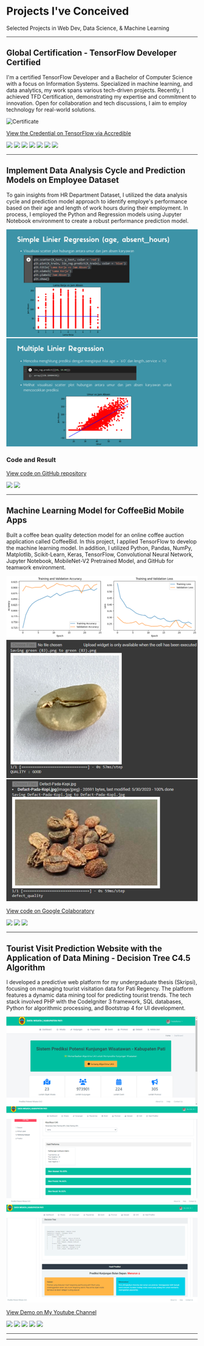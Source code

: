 # Projects I've Conceived
Selected Projects in Web Dev, Data Science, & Machine Learning

---
## Global Certification - TensorFlow Developer Certified

I'm a certified TensorFlow Developer and a Bachelor of Computer Science with a focus on Information Systems. Specialized in machine learning, and data analytics, my work spans various tech-driven projects. Recently, I achieved TFD Certification, demonstrating my expertise and commitment to innovation. Open for collaboration and tech discussions, I aim to employ technology for real-world solutions.

![Certificate](https://api.accredible.com/v1/frontend/credential_website_embed_image/certificate/84694956)

[View the Credential on TensorFlow via Accredible](https://www.credential.net/52e70482-3dbd-4b1d-b0d1-f66c39e96698)

[![](https://img.shields.io/badge/Python-white?logo=Python)](#) [![](https://img.shields.io/badge/TensorFlow-white?logo=tensorflow)](#) [![](https://img.shields.io/badge/Computer%20Vision-white?logo=OpenCV)](#) [![](https://img.shields.io/badge/CNN-white?logo=PyTorch)](#) [![](https://img.shields.io/badge/NLP-white?logo=Natural-Language-Processing)](#) [![](https://img.shields.io/badge/Neural%20Network-white?logo=Neural-Network)](#) [![](https://img.shields.io/badge/LSTM-white?logo=Time-Series)](#)

---

## Implement Data Analysis Cycle and Prediction Models on Employee Dataset

To gain insights from HR Department Dataset, I utilized the data analysis cycle and prediction model approach to identify employe's performance based on their age and length of work hours during their employment. In process, I employed the Python and Regression models using Jupyter Notebook environment to create a robust performance prediction model.

<img src="images/SimpleLinier.png?raw=true"/>

<img src="images/MultipleLinier.png?raw=true"/>

### Code and Result
[View code on GitHub repository](https://github.com/HadadKarsa/portfolio-dataanalytics)

[![](https://img.shields.io/badge/Python-white?logo=Python)](#) [![](https://img.shields.io/badge/Jupyter-white?logo=Jupyter)](#)

---
## Machine Learning Model for CoffeeBid Mobile Apps
Built a coffee bean quality detection model for an online coffee auction application called CoffeeBid. In this project, I applied
TensorFlow to develop the machine learning model. In addition, I utilized Python, Pandas, NumPy, Matplotlib, Scikit-Learn, Keras, TensorFlow, Convolutional Neural Network, Jupyter Notebook, MobileNet-V2 Pretrained Model, and GitHub for teamwork environment.

<img src="images/traintest.png?raw=true"/>

<img src="images/good_coffee.png?raw=true"/>

<img src="images/defect_coffee.png?raw=true"/>

[View code on Google Colaboratory](https://colab.research.google.com/drive/13RclWO19sg24Dl76Kk-aTQcQKuTHKCTe?usp=sharing)

[![](https://img.shields.io/badge/Python-white?logo=Python)](#) [![](https://img.shields.io/badge/Jupyter-white?logo=Jupyter)](#) [![](https://img.shields.io/badge/TensorFlow-white?logo=tensorflow)](#)

---
## Tourist Visit Prediction Website with the Application of Data Mining - Decision Tree C4.5 Algorithm
I developed a predictive web platform for my undergraduate thesis (Skripsi), focusing on managing tourist visitation data for Pati Regency. The platform features a dynamic data mining tool for predicting tourist trends. The tech stack involved PHP with the CodeIgniter 3 framework, SQL databases, Python for algorithmic processing, and Bootstrap 4 for UI development.

<img src="images/Dashboardskripsi.png?raw=true"/>

<img src="images/c45.png?raw=true"/>

<img src="images/prediksiwisata.png?raw=true"/>

[View Demo on My Youtube Channel](https://youtu.be/PDAcagZRXd4)

[![](https://img.shields.io/badge/PHP-white?logo=PHP)](#) [![](https://img.shields.io/badge/CodeIgniter-white?logo=CodeIgniter)](#) [![](https://img.shields.io/badge/SQL-white?logo=MySQL)](#) [![](https://img.shields.io/badge/Python-white?logo=Python)](#) [![](https://img.shields.io/badge/Bootstrap-white?logo=Bootstrap)](#)

---




---
<!-- Remove above link if you don't want to attibute -->
